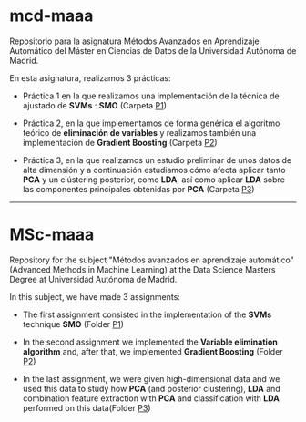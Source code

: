 # mcd-maaa


Repositorio para la asignatura Métodos Avanzados en Aprendizaje Automático del Máster en Ciencias de Datos de la Universidad Autónoma de Madrid.

En esta asignatura, realizamos 3 prácticas:

- Práctica $1$ en la que realizamos una implementación de la técnica de ajustado de **SVMs** : **SMO** (Carpeta [P1](https://github.com/fjsaezm/mcd-maaa/tree/main/P1))

- Práctica $2$, en la que implementamos de forma genérica el algoritmo teórico de **eliminación de variables** y realizamos también una implementación de **Gradient Boosting** (Carpeta [P2](https://github.com/fjsaezm/mcd-maaa/tree/main/P2))

- Práctica $3$, en la que realizamos un estudio preliminar de unos datos de alta dimensión y a continuación estudiamos cómo afecta aplicar tanto **PCA** y un clústering posterior, como **LDA**,  así como aplicar **LDA** sobre las componentes principales obtenidas por **PCA** (Carpeta [P3](https://github.com/fjsaezm/mcd-maaa/tree/main/P3))

---

# MSc-maaa

Repository for the subject "Métodos avanzados en aprendizaje automático" (Advanced Methods in Machine Learning) at the Data Science Masters Degree at Universidad Autónoma de Madrid.

In this subject, we have made 3 assignments:

- The first assignment consisted in the implementation of the **SVMs** technique **SMO** (Folder [P1](https://github.com/fjsaezm/mcd-maaa/tree/main/P1))

- In the second assignment we implemented the **Variable elimination algorithm** and, after that, we implemented **Gradient Boosting** (Folder [P2](https://github.com/fjsaezm/mcd-maaa/tree/main/P2))

- In the last assignment, we were given high-dimensional data and we used this data to study how **PCA** (and posterior clustering), **LDA** and combination feature extraction with **PCA** and classification with **LDA** performed on this data(Folder [P3](https://github.com/fjsaezm/mcd-maaa/tree/main/P3))